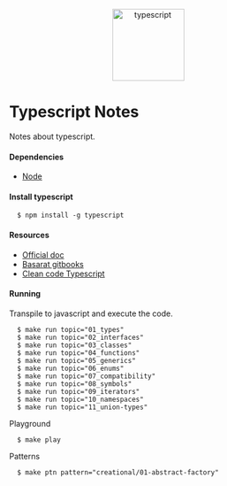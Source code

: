 <p align="center">
  <a href="https://facebook.github.io/react-native/">
    <img alt="typescript" src="https://d2eip9sf3oo6c2.cloudfront.net/tags/images/000/000/377/full/typescriptlang.png" width="130" />
  </a>
</p>

# Typescript Notes

Notes about typescript.

#### Dependencies
  - [Node](https://github.com/nvm-sh/nvm)

#### Install typescript
  ```
    $ npm install -g typescript
  ```

#### Resources
  + [Official doc](https://www.typescriptlang.org/)
  + [Basarat gitbooks](https://basarat.gitbooks.io/typescript/)
  + [Clean code Typescript](https://github.com/labs42io/clean-code-typescript)

#### Running

Transpile to javascript and execute the code.
```
  $ make run topic="01_types"
  $ make run topic="02_interfaces"
  $ make run topic="03_classes"
  $ make run topic="04_functions"
  $ make run topic="05_generics"
  $ make run topic="06_enums"
  $ make run topic="07_compatibility"
  $ make run topic="08_symbols"
  $ make run topic="09_iterators"
  $ make run topic="10_namespaces"
  $ make run topic="11_union-types"
```

Playground
```
  $ make play
```

Patterns
```
  $ make ptn pattern="creational/01-abstract-factory"
```
